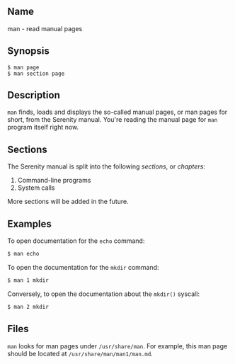 ## Name

man - read manual pages

## Synopsis

```**sh
$ man page
$ man section page
```

## Description

`man` finds, loads and displays the so-called manual pages,
or man pages for short, from the Serenity manual. You're reading
the manual page for `man` program itself right now.

## Sections

The Serenity manual is split into the following *sections*, or *chapters*:

1. Command-line programs
2. System calls

More sections will be added in the future.

## Examples

To open documentation for the `echo` command:
```sh
$ man echo
```

To open the documentation for the `mkdir` command:
```sh
$ man 1 mkdir
```
Conversely, to open the documentation about the `mkdir()` syscall:
```sh
$ man 2 mkdir
```

## Files

`man` looks for man pages under `/usr/share/man`. For example,
this man page should be located at `/usr/share/man/man1/man.md`.
